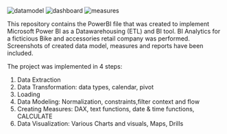 ![datamodel](https://github.com/hhakhilesh/PoweBIProject/assets/141318384/95e6e61c-cf28-4cbc-abd5-f2a3489c4617)
![dashboard](https://github.com/hhakhilesh/PoweBIProject/assets/141318384/9543ba3d-8994-4237-b175-999af0443ce0)
![measures](https://github.com/hhakhilesh/PoweBIProject/assets/141318384/f3705793-a7df-47e0-a968-d81c5608330b)

This repository contains the PowerBI file that was created to implement Microsoft Power BI as a Datawarehousing (ETL) and BI tool. BI Analytics for a ficticious Bike and accessories retail company was performed.
Screenshots of created data model, measures and reports have been included.

The project was implemented in 4 steps:
1. Data Extraction
2. Data Transformation: data types, calendar, pivot
3. Loading
4. Data Modeling: Normalization, constraints,filter context and flow
5. Creating Measures: DAX, text functions, date & time functions, CALCULATE
6. Data Visualization: Various Charts and visuals, Maps, Drills
 

